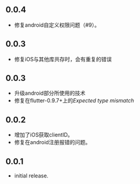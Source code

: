 ## 0.0.4
* 修复android自定义权限问题（#9）。

## 0.0.3
* 修复iOS与其他库共存时，会有重复的错误

## 0.0.3
* 升级android部分所使用的技术
* 修复在flutter-0.9.7+上的*Expected type mismatch*

## 0.0.2
* 增加了iOS获取clientID。
* 修复在android注册报错的问题。

## 0.0.1

* initial release.
